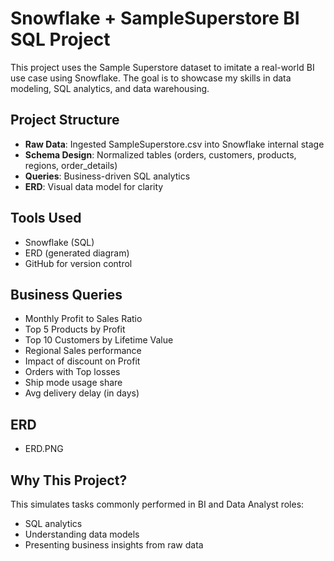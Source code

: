 # Snowflake + SampleSuperstore BI SQL Project

This project uses the Sample Superstore dataset to imitate a real-world BI use case using Snowflake. The goal is to showcase my skills in data modeling, SQL analytics, and data warehousing.

## Project Structure

- **Raw Data**: Ingested SampleSuperstore.csv into Snowflake internal stage
- **Schema Design**: Normalized tables (orders, customers, products, regions, order_details)
- **Queries**: Business-driven SQL analytics
- **ERD**: Visual data model for clarity

## Tools Used

- Snowflake (SQL)
- ERD (generated diagram)
- GitHub for version control

## Business Queries

- Monthly Profit to Sales Ratio
- Top 5 Products by Profit
- Top 10 Customers by Lifetime Value
- Regional Sales performance
- Impact of discount on Profit
- Orders with Top losses
- Ship mode usage share
- Avg delivery delay (in days)

## ERD

- ERD.PNG


## Why This Project?

This simulates tasks commonly performed in BI and Data Analyst roles:
- SQL analytics
- Understanding data models
- Presenting business insights from raw data

